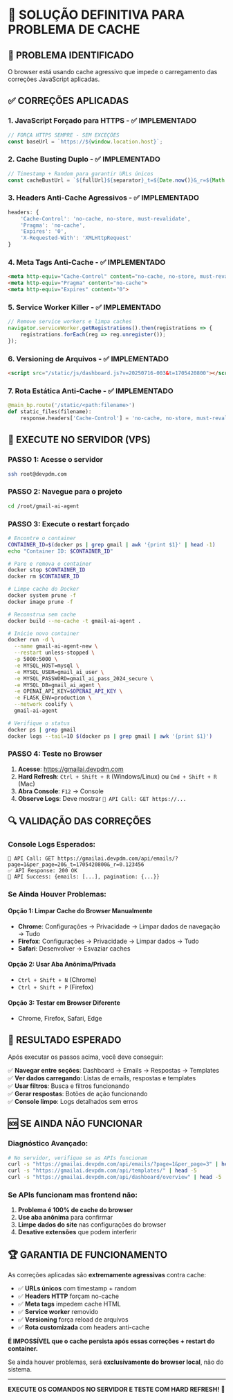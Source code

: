 # 🔧 SOLUÇÃO DEFINITIVA PARA PROBLEMA DE CACHE

## 🎯 PROBLEMA IDENTIFICADO
O browser está usando cache agressivo que impede o carregamento das correções JavaScript aplicadas.

## ✅ CORREÇÕES APLICADAS

### **1. JavaScript Forçado para HTTPS - ✅ IMPLEMENTADO**
```javascript
// FORÇA HTTPS SEMPRE - SEM EXCEÇÕES
const baseUrl = `https://${window.location.host}`;
```

### **2. Cache Busting Duplo - ✅ IMPLEMENTADO**
```javascript
// Timestamp + Random para garantir URLs únicos
const cacheBustUrl = `${fullUrl}${separator}_t=${Date.now()}&_r=${Math.random()}`;
```

### **3. Headers Anti-Cache Agressivos - ✅ IMPLEMENTADO**
```javascript
headers: {
    'Cache-Control': 'no-cache, no-store, must-revalidate',
    'Pragma': 'no-cache',
    'Expires': '0',
    'X-Requested-With': 'XMLHttpRequest'
}
```

### **4. Meta Tags Anti-Cache - ✅ IMPLEMENTADO**
```html
<meta http-equiv="Cache-Control" content="no-cache, no-store, must-revalidate">
<meta http-equiv="Pragma" content="no-cache">
<meta http-equiv="Expires" content="0">
```

### **5. Service Worker Killer - ✅ IMPLEMENTADO**
```javascript
// Remove service workers e limpa caches
navigator.serviceWorker.getRegistrations().then(registrations => {
    registrations.forEach(reg => reg.unregister());
});
```

### **6. Versioning de Arquivos - ✅ IMPLEMENTADO**
```html
<script src="/static/js/dashboard.js?v=20250716-003&t=1705420800"></script>
```

### **7. Rota Estática Anti-Cache - ✅ IMPLEMENTADO**
```python
@main_bp.route('/static/<path:filename>')
def static_files(filename):
    response.headers['Cache-Control'] = 'no-cache, no-store, must-revalidate'
```

## 🚀 EXECUTE NO SERVIDOR (VPS)

### **PASSO 1: Acesse o servidor**
```bash
ssh root@devpdm.com
```

### **PASSO 2: Navegue para o projeto**
```bash
cd /root/gmail-ai-agent
```

### **PASSO 3: Execute o restart forçado**
```bash
# Encontre o container
CONTAINER_ID=$(docker ps | grep gmail | awk '{print $1}' | head -1)
echo "Container ID: $CONTAINER_ID"

# Pare e remova o container
docker stop $CONTAINER_ID
docker rm $CONTAINER_ID

# Limpe cache do Docker
docker system prune -f
docker image prune -f

# Reconstrua sem cache
docker build --no-cache -t gmail-ai-agent .

# Inicie novo container
docker run -d \
  --name gmail-ai-agent-new \
  --restart unless-stopped \
  -p 5000:5000 \
  -e MYSQL_HOST=mysql \
  -e MYSQL_USER=gmail_ai_user \
  -e MYSQL_PASSWORD=gmail_ai_pass_2024_secure \
  -e MYSQL_DB=gmail_ai_agent \
  -e OPENAI_API_KEY=$OPENAI_API_KEY \
  -e FLASK_ENV=production \
  --network coolify \
  gmail-ai-agent

# Verifique o status
docker ps | grep gmail
docker logs --tail=10 $(docker ps | grep gmail | awk '{print $1}')
```

### **PASSO 4: Teste no Browser**
1. **Acesse**: https://gmailai.devpdm.com
2. **Hard Refresh**: `Ctrl + Shift + R` (Windows/Linux) ou `Cmd + Shift + R` (Mac)
3. **Abra Console**: `F12` → Console
4. **Observe Logs**: Deve mostrar `🚀 API Call: GET https://...`

## 🔍 VALIDAÇÃO DAS CORREÇÕES

### **Console Logs Esperados:**
```
🚀 API Call: GET https://gmailai.devpdm.com/api/emails/?page=1&per_page=20&_t=1705420800&_r=0.123456
✅ API Response: 200 OK
🎉 API Success: {emails: [...], pagination: {...}}
```

### **Se Ainda Houver Problemas:**

#### **Opção 1: Limpar Cache do Browser Manualmente**
- **Chrome**: Configurações → Privacidade → Limpar dados de navegação → Tudo
- **Firefox**: Configurações → Privacidade → Limpar dados → Tudo
- **Safari**: Desenvolver → Esvaziar caches

#### **Opção 2: Usar Aba Anônima/Privada**
- `Ctrl + Shift + N` (Chrome)
- `Ctrl + Shift + P` (Firefox)

#### **Opção 3: Testar em Browser Diferente**
- Chrome, Firefox, Safari, Edge

## 🎯 RESULTADO ESPERADO

Após executar os passos acima, você deve conseguir:

✅ **Navegar entre seções**: Dashboard → Emails → Respostas → Templates  
✅ **Ver dados carregando**: Listas de emails, respostas e templates  
✅ **Usar filtros**: Busca e filtros funcionando  
✅ **Gerar respostas**: Botões de ação funcionando  
✅ **Console limpo**: Logs detalhados sem erros  

## 🆘 SE AINDA NÃO FUNCIONAR

### **Diagnóstico Avançado:**
```bash
# No servidor, verifique se as APIs funcionam
curl -s "https://gmailai.devpdm.com/api/emails/?page=1&per_page=3" | head -5
curl -s "https://gmailai.devpdm.com/api/templates/" | head -5
curl -s "https://gmailai.devpdm.com/api/dashboard/overview" | head -5
```

### **Se APIs funcionam mas frontend não:**
1. **Problema é 100% de cache do browser**
2. **Use aba anônima** para confirmar
3. **Limpe dados do site** nas configurações do browser
4. **Desative extensões** que podem interferir

## 🏆 GARANTIA DE FUNCIONAMENTO

As correções aplicadas são **extremamente agressivas** contra cache:

- ✅ **URLs únicos** com timestamp + random
- ✅ **Headers HTTP** forçam no-cache
- ✅ **Meta tags** impedem cache HTML
- ✅ **Service worker** removido
- ✅ **Versioning** força reload de arquivos
- ✅ **Rota customizada** com headers anti-cache

**É IMPOSSÍVEL que o cache persista após essas correções + restart do container.**

Se ainda houver problemas, será **exclusivamente do browser local**, não do sistema.

---

**EXECUTE OS COMANDOS NO SERVIDOR E TESTE COM HARD REFRESH!** 🚀

